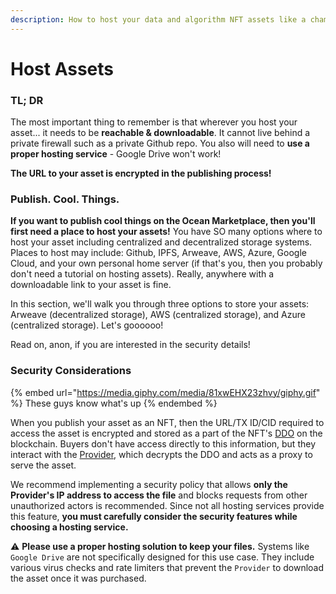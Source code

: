 ```yaml
---
description: How to host your data and algorithm NFT assets like a champ 🏆 😎
---
```


# Host Assets

### TL; DR

The most important thing to remember is that wherever you host your asset... it needs to be **reachable & downloadable**. It cannot live behind a private firewall such as a private Github repo. You also will need to **use a proper hosting service** - Google Drive won't work!

**The URL to your asset is encrypted in the publishing process!**

### Publish. Cool. Things.

**If you want to publish cool things on the Ocean Marketplace, then you'll first need a place to host your assets!** You have SO many options where to host your asset including centralized and decentralized storage systems. Places to host may include: Github, IPFS, Arweave, AWS, Azure, Google Cloud, and your own personal home server (if that's you, then you probably don't need a tutorial on hosting assets). Really, anywhere with a downloadable link to your asset is fine.

In this section, we'll walk you through three options to store your assets: Arweave (decentralized storage), AWS (centralized storage), and Azure (centralized storage). Let's goooooo!

Read on, anon, if you are interested in the security details!

### Security Considerations

{% embed url="https://media.giphy.com/media/81xwEHX23zhvy/giphy.gif" %}
These guys know what's up
{% endembed %}

When you publish your asset as an NFT, then the URL/TX ID/CID required to access the asset is encrypted and stored as a part of the NFT's [DDO](../../developers/core-concepts/did-ddo.md) on the blockchain. Buyers don't have access directly to this information, but they interact with the [Provider](https://github.com/oceanprotocol/provider#provider), which decrypts the DDO and acts as a proxy to serve the asset.&#x20;

We recommend implementing a security policy that allows **only the Provider's IP address to access the file** and blocks requests from other unauthorized actors is recommended. Since not all hosting services provide this feature, **you must carefully consider the security features while choosing a hosting service.**

⚠️  **Please use a proper hosting solution to keep your files.** Systems like `Google Drive` are not specifically designed for this use case. They include various virus checks and rate limiters that prevent the `Provider` to download the asset once it was purchased.



